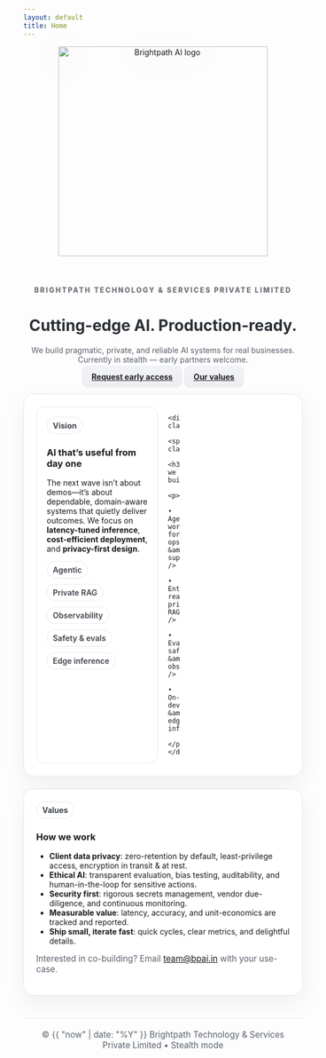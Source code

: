 ```yaml
---
layout: default
title: Home
---
```


<style>
:root{
  --ink:#1f2328; --ink2:#5a616b; --line:#e6e8ef;
  --panel:#f7f8fb; --brand:#9b9b9b;
}
.page-header { background: #ffffff; color: var(--ink); border-bottom: 1px solid var(--line); }
.project-name { color: #2a2e34; }
.project-tagline { color: var(--ink2); }
.btn { color:#222; border:1px solid var(--line); background: linear-gradient(180deg,#f2f3f6,#eceef2); font-weight:700; border-radius:10px; padding:10px 16px; }
.btn:hover{ border-color:#cfd3da; background:linear-gradient(180deg,#fefefe,#f5f5f5); }
.main-content { color: var(--ink); }
.section { background:#fff; border:1px solid var(--line); border-radius:18px; padding:22px; box-shadow:0 14px 40px rgba(15,17,24,.06); margin-top:22px; }
.grid { display:grid; grid-template-columns: repeat(12, 1fr); gap:18px; }
.card { grid-column: span 6; background:#fff; border:1px solid var(--line); border-radius:16px; padding:18px; }
@media (max-width: 900px){ .card{ grid-column: span 12; } }
.badge{display:inline-block;border:1px solid var(--line);border-radius:999px;padding:6px 10px;background:#fff;color:#3f444b;font-weight:700}
.kicker{letter-spacing:.18em;text-transform:uppercase;color:#6b6f75;font-weight:800;font-size:.78rem}
.hero-logo{width:min(420px,90%);height:auto;filter:drop-shadow(0 8px 24px rgba(0,0,0,.08));margin:0 auto 8px;display:block}
.chips{margin-top:10px;display:flex;gap:10px;flex-wrap:wrap}
.chips span{border:1px solid var(--line);border-radius:999px;padding:6px 10px;background:#fff;color:#3f444b;font-weight:600}
.footer-note{color:var(--ink2);font-size:.95rem;margin-top:8px}

/* Hide GitHub Pages default footer */
.site-footer { display: none !important; }

/* Hide the Cayman header GitHub button */
.page-header .btn { display: none !important; }
</style>

<div align="center">
  <img class="hero-logo" src="{{ site.logo }}" alt="Brightpath AI logo" />
  <p class="kicker">Brightpath Technology &amp; Services Private Limited</p>
  <h1 class="project-name">Cutting-edge AI. Production-ready.</h1>
  <p class="project-tagline">
    We build pragmatic, private, and reliable AI systems for real businesses.<br />
    Currently in stealth — early partners welcome.
  </p>
  <p>
    <a href="mailto:team@bpai.in?subject=Early%20Access%20Request" class="btn">Request early access</a>
    <a href="#values" class="btn">Our values</a>
  </p>
</div>

<div class="section">
  <div class="grid">
    <div class="card">
      <span class="badge">Vision</span>
      <h3>AI that’s useful from day one</h3>
      <p>
        The next wave isn’t about demos—it’s about dependable, domain-aware systems
        that quietly deliver outcomes. We focus on <strong>latency-tuned inference</strong>,
        <strong>cost-efficient deployment</strong>, and <strong>privacy-first design</strong>.
      </p>
      <div class="chips" aria-hidden="false">
        <span>Agentic</span><span>Private RAG</span><span>Observability</span>
        <span>Safety &amp; evals</span><span>Edge inference</span>
      </div>
    </div>

    <div class="card">
      <span class="badge">Focus</span>
      <h3>What we build</h3>
      <p>
        • Agentic workflows for ops &amp; support<br />
        • Enterprise-ready private RAG<br />
        • Evaluation, safety &amp; observability<br />
        • On-device &amp; edge inference
      </p>
    </div>
  </div>
</div>

<div id="values" class="section">
  <span class="badge">Values</span>
  <h3>How we work</h3>
  <ul>
    <li><strong>Client data privacy</strong>: zero-retention by default, least-privilege access, encryption in transit &amp; at rest.</li>
    <li><strong>Ethical AI</strong>: transparent evaluation, bias testing, auditability, and human-in-the-loop for sensitive actions.</li>
    <li><strong>Security first</strong>: rigorous secrets management, vendor due-diligence, and continuous monitoring.</li>
    <li><strong>Measurable value</strong>: latency, accuracy, and unit-economics are tracked and reported.</li>
    <li><strong>Ship small, iterate fast</strong>: quick cycles, clear metrics, and delightful details.</li>
  </ul>
  <p class="footer-note">
    Interested in co-building? Email <a href="mailto:team@bpai.in">team@bpai.in</a> with your use-case.
  </p>
</div>

<div align="center" class="footer-note" style="margin-top:40px; padding:20px; border-top:1px solid #eee;">
  © {{ "now" | date: "%Y" }} Brightpath Technology &amp; Services Private Limited • Stealth mode
</div>
